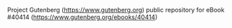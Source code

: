Project Gutenberg (https://www.gutenberg.org) public repository for eBook #40414 (https://www.gutenberg.org/ebooks/40414)
